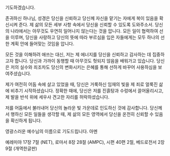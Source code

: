 기도하겠습니다.

존귀하신 하나님,
성경은 당신을 신뢰하고 당신께 자신을 맡기는 자에게 복이 있음을 확신시켜 준다. 제 삶의 모든 세부 사항 속에서 당신을 신뢰할 수 있도록 도와주소서. 당신의 나라에서는 아무것도 우연히 일어나지 않는다는 것을 압니다. 모든 일이 협력하여 선을 이루며, 당신을 사랑하고 당신의 뜻에 따라 부르심을 입은 자들에게는 모두 하나의 선한 계획 안에 들어맞는 것임을 압니다.

모든 것을 이해하려 애쓰는 대신, 저는 제 에너지를 당신을 신뢰하고 감사하는 데 집중하고자 합니다. 당신과 가까이 동행할 때 아무것도 헛되지 않음을 배워가고 있습니다. 당신은 저의 실수와 죄조차도 당신의 변화시키는 은혜를 통해 선하게 바꾸어 사용하심을 보여주셨습니다.

제가 여전히 어둠 속에 살고 있었을 때, 당신은 거룩하신 임재의 빛을 제 죄로 얼룩진 삶에 비추기 시작하셨습니다. 정확한 때에, 당신은 저를 진흙탕과 수렁에서 끌어올리시고, 제 발을 반석 위에 세우사 견고한 자리를 허락하셨습니다.

저를 어둠에서 불러내어 당신의 놀라운 빛 가운데로 인도하신 것에 감사합니다. 당신께서 행하신 모든 일들을 생각할 때, 제 삶의 모든 영역에서 당신을 온전히 신뢰할 수 있음을 확신하게 됩니다.

영광스러운 예수님의 이름으로 기도드립니다.
아멘

예레미야 17장 7절 (NET), 로마서 8장 28절 (AMPC), 시편 40편 2절, 베드로전서 2장 9절 (개역한글판)